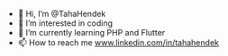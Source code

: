 - 👋 Hi, I’m @TahaHendek
- 👀 I’m interested in coding
- 🌱 I’m currently learning PHP and Flutter
- 📫 How to reach me www.linkedin.com/in/tahahendek
<!---
TahaHendek/TahaHendek is a ✨ special ✨ repository because its `README.md` (this file) appears on your GitHub profile.
You can click the Preview link to take a look at your changes.
--->
